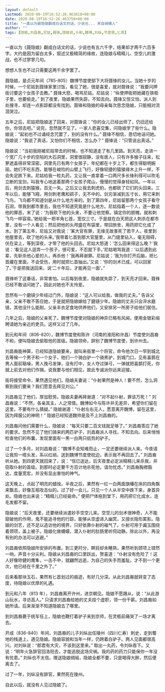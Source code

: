 ```yaml
---
layout: default
Lastmod: 2020-08-19T16:52:26.463818+00:00
date: 2020-08-19T16:52:26.463758+00:00
title: "一直以为聂隐娘翻成白话文的话，少说也... 来自骑桶人"
author: ""
tags: [隐娘,刘昌裔,尼姑,聂锋,隐娘说,仆射,魏博,刘纵,节度使,匕首]
---
```


一直以为《聂隐娘》翻成白话文的话，少说也有五六千字，结果却才两千六百多字。大约是因为留白太多，叙述又极精简的缘故，连隐娘与精精儿、空空儿的激战，也不过寥寥几句。

想想人生也不过只需要这两千余字罢了。

聂隐娘，是贞元年间（785-805）魏博节度使部下大将聂锋的女儿。当她十岁的时候，一个尼姑到聂锋家里讨饭，看见了她，很是喜爱，就对聂锋说：“我要问押衙讨要这个女孩子去教。” 聂锋大怒，喝骂尼姑。尼姑说：“纵使押衙把她藏在铁柜子里，也要偷走。” 到了夜里，隐娘果然失踪，不知去向。聂锋又惊又怕，派人到处搜寻，却连一点影踪都没有找到。聂锋和隐娘的母亲每次思念隐娘，只能相对流泪哭泣。

五年之后，尼姑把隐娘送了回来，对聂锋说：“你的女儿已经出师了，仍旧还给你，你领去吧。” 说完，忽然就不见了。一家人悲喜交集，问隐娘学了些什么。隐娘说：“起初也不过诵经念咒罢了，别的没有什么。” 聂锋不相信，恳切地诘问她。隐娘说：“我说了真话，又怕你们不相信，怎么办？” 聂锋说：“只管说出真话。”

隐娘说：“当初我刚被尼姑带去的时候，也不知道走了有几里路。到天亮，走进一个宽广几十步的空陷的大石洞里，洞里很寂静，没有居人，只有许多猴子往来，松萝遮盖得非常深密。洞里先已有两个女孩子，年纪都在十岁上下，都生得聪明婉丽。她们不吃东西，能够在峻险的山壁上飞行，好像轻捷的猿猱缘木上升一样，不会失足跌下来。尼姑给我一粒丸药，又让我一直拿着一口两尺多长锋利得可以吹毛立断的宝剑，叫我专心地追着那两个女孩子爬山，慢慢的觉得身轻如风。一年以后，用剑去刺猿猴，百无一失。之后又让我去刺虎豹，也都砍了它们的头回来。三年以后，能够飞翔，用剑刺老鹰和鹞子，无不中的。剑刃渐减到五寸长，用它来刺飞鸟，飞鸟都不知道剑是从什么地方来的。到了第四年，尼姑留那两个女孩子看守石洞，带我到都市里去，我也不知道究竟是什么地方。尼姑指着一个人，逐一数说他的罪恶，末了说：‘为我砍下他的头来，不要让他觉察。镇定你的胆魄，就和刺飞鸟一样容易。’她给我一把羊角匕首，宽仅三寸。于是就在白天把这人刺杀在都市里，没有一个人看见；然后把他的头颅盛在布袋里，带回旅舍，用药把它化成了水。到了第五年，尼姑又对我说：‘某大官有罪，无缘无故害死了若干人，夜里到他屋里去，砍了他的头来。’我带着匕首到那大官屋里，从门缝里钻入，毫无阻碍，伏在梁上，等到深夜，才带了他的头回去。尼姑大怒道：‘怎么回来得这么晚？’我说：‘看见这人逗弄一个孩子，很可爱，不忍就下手。’尼姑喝骂我道：‘以后遇到此辈，先斩杀他心爱的人，再杀他！’我再拜谢罪。尼姑说：‘我为你打开后脑，把匕首藏在里面，不会受伤，用时就把匕首抽出。’又说：‘你的剑术已成，可以回家了。’于是把我送回来，说‘二十年后，才能再见一面’。”

聂锋听了这番话，非常害怕。以后每到夜里，隐娘就失踪了，到天亮才回来。聂锋已经不敢诘问她了，因此对她也不太怜爱。

忽然有一个磨镜少年经过门外，隐娘说：“这人可以给我，做我的丈夫。” 告诉父亲，父亲不敢不答应她，于是就把隐娘嫁给了磨镜少年。隐娘的丈夫只会淬水磨镜，其他没什么能耐。父亲丰衣足食地供养他们，又安排另一所房子给他们居住。

几年之后，隐娘的父亲死了。魏博节度使对隐娘的神异已略有风闻，便用金银彩缎聘请她为亲近的吏员。这样又过了几年。

到元和年间（806-820），魏博节度使和陈许（河南的淮阳和许昌）节度使刘昌裔不和，便叫隐娘去偷取他的首级。隐娘领命，辞别了魏博节度使，到许州去。

刘昌裔能神算，已经知道隐娘要来，就叫来衙里一个将官，命令他次日一早到城北去等候一个男子和一个女子，他们一个骑白驴一个骑黑驴，到城门口，见有喜鹊在男人面前聒噪，男人挽弓发弹，没有打中，女人夺过弹弓，一弹就把喜鹊打死，你就上前去对他们作揖，说我要与他们相见，故此专诚派你远来迎接。

衙将接受命令，果然遇见他们。隐娘夫妻说：“仆射果然是神人！要不然，怎么洞察到我们要来？我们愿意去拜见刘公。”

刘昌裔见了他们，厚加慰劳。隐娘夫妻再拜谢道：“对不起仆射，罪该万死！” 刘昌裔说：“不然，各亲其主，人之常情。魏博如今与陈许并无差异，希望你们留在这里，不要有什么猜疑。” 隐娘谢道：“仆射左右无人，愿意离开魏博，留在这里，因为拜服公的神明！” 隐娘已经知道魏帅是及不上刘昌裔的。

刘昌裔问他们需要什么，隐娘说：“每天只要二百文钱就足够了。” 刘昌裔答应了她的要求。忽然不见了他们骑来的两匹驴子，刘昌裔派人寻找，不知去向。后来悄悄检查他们的布囊，发现里面有一黑一白两只纸剪的驴子。

过了一个多月，对刘昌裔说：“魏博不会知难而止，一定还要继续派人来。今夜请让我剪一绺头发，系以红绡，送到魏博节度使枕边，表示我不再回去了。” 刘昌裔听从她。到四更天就回来了，说：“信已送达，后天夜里必定派精精儿来杀我，并窃取仆射的首级。到那时必定要千方百计地杀死他，请勿忧虑。” 刘昌裔胸襟豁达，度量宽宏，并没有显出害怕的神气。

这天晚上，点起了明亮的蜡烛，半夜之后，果然有一红一白两面旗幡在床的四角飘来飘去，好像互相攻击似的。过了好一会儿，只见一个人从半空中跌下来，身首异处。隐娘也出来说：“精精儿已经毙命。” 便把尸体拖到堂下，用药把它化成水，连毛发都不留。

隐娘说：“后天夜里，还要继续派遣妙手空空儿来。空空儿的剑术很神奇，人不能窥破他的作用，鬼不能追寻他的行踪，能够从空虚进入幽冥，又擅长隐形匿影。隐娘的剑艺，还不足以造访他的境界，只好依靠仆射的福气了。仆射可用于阗玉围绕着颈项，盖上被子。隐娘化做蠛蠓，潜入仆射的肚肠里听伺动静。除此以外，再没有别的办法可以逃避。”

刘昌裔依照隐娘所安排的布置。到三更时分，瞑目却未睡熟，果然听到颈项上铿然一响，声音十分尖利。隐娘从刘昌裔的口里跃出，贺喜道：“仆射没有危险了！这人好像矫健的鹰隼，一击不中，就翩然远逝，为自己的失手而羞耻。才不到一个更次，他已经在千里之外了。”

后来看那块玉石，果然有匕首划过的痕迹，有好几分深。从此刘昌裔就转变了态度，待隐娘以优厚的礼遇。

到元和八年（813 年），刘昌裔离开许州，进京朝见。隐娘不愿跟从，说：“从此游山玩水，寻访高人。” 只请求刘昌裔给她的丈夫挂个虚职，领一份干薪。刘昌裔如她所请。后来渐渐不知道隐娘去了哪里。

到刘昌裔薨于统军任上，隐娘也鞭打着驴子来到京师，在灵柩前痛哭了一场才离去。

开成（836-840）年间，刘昌裔的儿子刘纵出任陵州（四川仁寿）刺史，走到蜀地的栈道上，遇见隐娘。隐娘容貌和当年一样，仍跨着白驴子。两人见面都很高兴。对刘纵说：“郎君有大灾，不该到这里来。” 取出一丸药，令刘纵吞下。又说：“明年火急辞官回洛阳去，才能逃脱这场灾祸。我的药的药力只能保你一年没有忧患。” 刘纵也不太信。赠送隐娘绸缎，隐娘全都不要，只是喝得大醉，然后便离去了。

过了一年，刘纵没有辞官，果然死在陵州。

自此以后，就没有人见过隐娘了。

